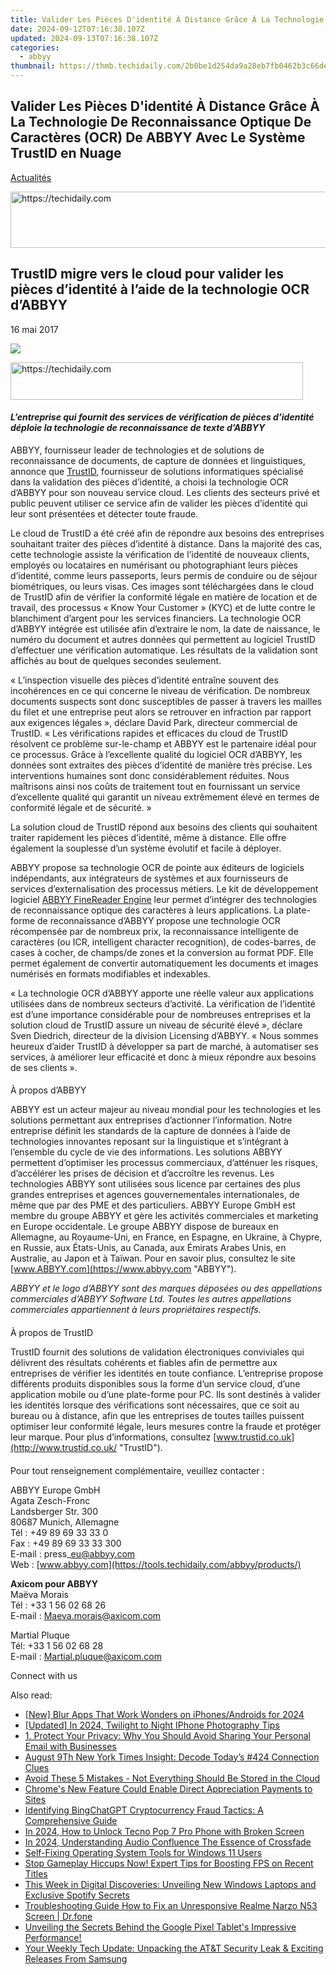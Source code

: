 ```yaml
---
title: Valider Les Pièces D'identité À Distance Grâce À La Technologie De Reconnaissance Optique De Caractères (OCR) De ABBYY Avec Le Système TrustID en Nuage
date: 2024-09-12T07:16:38.107Z
updated: 2024-09-13T07:16:38.107Z
categories:
  - abbyy
thumbnail: https://thmb.techidaily.com/2b0be1d254da9a28eb7fb0462b3c66de235332cf8b2fab4ba3941b84a9d75cac.jpg
---
```


## Valider Les Pièces D'identité À Distance Grâce À La Technologie De Reconnaissance Optique De Caractères (OCR) De ABBYY Avec Le Système TrustID en Nuage

[Actualités](https://tools.techidaily.com/abbyy/products/)

<!-- affiliate ads begin -->
<a href="https://appsumo.8odi.net/c/5597632/2123739/7443" target="_top" id="2123739">
  <img src="//a.impactradius-go.com/display-ad/7443-2123739" border="0" alt="https://techidaily.com" width="728" height="90"/>
</a>
<img height="0" width="0" src="https://appsumo.8odi.net/i/5597632/2123739/7443" style="position:absolute;visibility:hidden;" border="0" />
<!-- affiliate ads end -->

## TrustID migre vers le cloud pour valider les pièces d’identité à l’aide de la technologie OCR d’ABBYY

16 mai 2017

![](https://content.abbyy.com/-/media/project/abbyy/abbyy/branchtemplates/shutterstock_1272462163_1296-x-729.jpg?h=729&iar=0&w=1296)

<!-- affiliate ads begin -->
<a href="https://aligracehair.sjv.io/c/5597632/2135374/19272" target="_top" id="2135374">
  <img src="//a.impactradius-go.com/display-ad/19272-2135374" border="0" alt="https://techidaily.com" width="468" height="60"/>
</a>
<img height="0" width="0" src="https://aligracehair.sjv.io/i/5597632/2135374/19272" style="position:absolute;visibility:hidden;" border="0" />
<!-- affiliate ads end -->

#### _L’entreprise qui fournit des services de vérification de pièces d’identité déploie la technologie de reconnaissance de texte d’ABBYY_

[](https://tools.techidaily.com/abbyy/products/)ABBYY, fournisseur leader de technologies et de solutions de reconnaissance de documents, de capture de données et linguistiques, annonce que [TrustID](https://www.trustid.co.uk/ "TrustID"), fournisseur de solutions informatiques spécialisé dans la validation des pièces d’identité, a choisi la technologie OCR d’ABBYY pour son nouveau service cloud. Les clients des secteurs privé et public peuvent utiliser ce service afin de valider les pièces d’identité qui leur sont présentées et détecter toute fraude.

Le cloud de TrustID a été créé afin de répondre aux besoins des entreprises souhaitant traiter des pièces d’identité à distance. Dans la majorité des cas, cette technologie assiste la vérification de l’identité de nouveaux clients, employés ou locataires en numérisant ou photographiant leurs pièces d’identité, comme leurs passeports, leurs permis de conduire ou de séjour biométriques, ou leurs visas. Ces images sont téléchargées dans le cloud de TrustID afin de vérifier la conformité légale en matière de location et de travail, des processus « Know Your Customer » (KYC) et de lutte contre le blanchiment d’argent pour les services financiers. La technologie OCR d’ABBYY intégrée est utilisée afin d’extraire le nom, la date de naissance, le numéro du document et autres données qui permettent au logiciel TrustID d’effectuer une vérification automatique. Les résultats de la validation sont affichés au bout de quelques secondes seulement.

  
« L’inspection visuelle des pièces d’identité entraîne souvent des incohérences en ce qui concerne le niveau de vérification. De nombreux documents suspects sont donc susceptibles de passer à travers les mailles du filet et une entreprise peut alors se retrouver en infraction par rapport aux exigences légales », déclare David Park, directeur commercial de TrustID. « Les vérifications rapides et efficaces du cloud de TrustID résolvent ce problème sur-le-champ et ABBYY est le partenaire idéal pour ce processus. Grâce à l’excellente qualité du logiciel OCR d’ABBYY, les données sont extraites des pièces d’identité de manière très précise. Les interventions humaines sont donc considérablement réduites. Nous maîtrisons ainsi nos coûts de traitement tout en fournissant un service d’excellente qualité qui garantit un niveau extrêmement élevé en termes de conformité légale et de sécurité. »

  
La solution cloud de TrustID répond aux besoins des clients qui souhaitent traiter rapidement les pièces d’identité, même à distance. Elle offre également la souplesse d’un système évolutif et facile à déployer.

ABBYY propose sa technologie OCR de pointe aux éditeurs de logiciels indépendants, aux intégrateurs de systèmes et aux fournisseurs de services d’externalisation des processus métiers. Le kit de développement logiciel [ABBYY FineReader Engine](https://tools.techidaily.com/abbyy/products/) leur permet d’intégrer des technologies de reconnaissance optique des caractères à leurs applications. La plate-forme de reconnaissance d’ABBYY propose une technologie OCR récompensée par de nombreux prix, la reconnaissance intelligente de caractères (ou ICR, intelligent character recognition), de codes-barres, de cases à cocher, de champs/de zones et la conversion au format PDF. Elle permet également de convertir automatiquement les documents et images numérisés en formats modifiables et indexables.

  
« La technologie OCR d’ABBYY apporte une réelle valeur aux applications utilisées dans de nombreux secteurs d’activité. La vérification de l’identité est d’une importance considérable pour de nombreuses entreprises et la solution cloud de TrustID assure un niveau de sécurité élevé », déclare Sven Diedrich, directeur de la division Licensing d’ABBYY. « Nous sommes heureux d’aider TrustID à développer sa part de marché, à automatiser ses services, à améliorer leur efficacité et donc à mieux répondre aux besoins de ses clients ».

####   
À propos d’ABBYY

ABBYY est un acteur majeur au niveau mondial pour les technologies et les solutions permettant aux entreprises d’actionner l’information. Notre entreprise définit les standards de la capture de données à l’aide de technologies innovantes reposant sur la linguistique et s’intégrant à l’ensemble du cycle de vie des informations. Les solutions ABBYY permettent d’optimiser les processus commerciaux, d’atténuer les risques, d’accélérer les prises de décision et d’accroître les revenus. Les technologies ABBYY sont utilisées sous licence par certaines des plus grandes entreprises et agences gouvernementales internationales, de même que par des PME et des particuliers. ABBYY Europe GmbH est membre du groupe ABBYY et gère les activités commerciales et marketing en Europe occidentale. Le groupe ABBYY dispose de bureaux en Allemagne, au Royaume-Uni, en France, en Espagne, en Ukraine, à Chypre, en Russie, aux États-Unis, au Canada, aux Émirats Arabes Unis, en Australie, au Japon et à Taïwan. Pour en savoir plus, consultez le site [www.ABBYY.com](https://www.abbyy.com "ABBYY").

_ABBYY et le logo d’ABBYY sont des marques déposées ou des appellations commerciales d’ABBYY Software Ltd. Toutes les autres appellations commerciales appartiennent à leurs propriétaires respectifs._

####   
À propos de TrustID

TrustID fournit des solutions de validation électroniques conviviales qui délivrent des résultats cohérents et fiables afin de permettre aux entreprises de vérifier les identités en toute confiance. L’entreprise propose différents produits disponibles sous la forme d’un service cloud, d’une application mobile ou d’une plate-forme pour PC. Ils sont destinés à valider les identités lorsque des vérifications sont nécessaires, que ce soit au bureau ou à distance, afin que les entreprises de toutes tailles puissent optimiser leur conformité légale, leurs mesures contre la fraude et protéger leur marque. Pour plus d’informations, consultez [www.trustid.co.uk](http://www.trustid.co.uk/ "TrustID").

####   
Pour tout renseignement complémentaire, veuillez contacter :

ABBYY Europe GmbH  
Agata Zesch-Fronc  
Landsberger Str. 300  
80687 Munich, Allemagne  
Tél : +49 89 69 33 33 0  
Fax : +49 89 69 33 33 300  
E-mail : press\_eu@abbyy.com  
Web : [www.abbyy.com](https://tools.techidaily.com/abbyy/products/)

  
**Axicom pour ABBYY**  
Maëva Morais  
Tél : +33 1 56 02 68 26  
E-mail : [Maeva.morais@axicom.com](https://tools.techidaily.com/abbyy/products/)

Martial Pluque  
Tél: +33 1 56 02 68 28  
E-mail : [Martial.pluque@axicom.com](https://tools.techidaily.com/abbyy/products/)

Connect with us

<ins class="adsbygoogle"
     style="display:block"
     data-ad-format="autorelaxed"
     data-ad-client="ca-pub-7571918770474297"
     data-ad-slot="1223367746"></ins>

<ins class="adsbygoogle"
     style="display:block"
     data-ad-client="ca-pub-7571918770474297"
     data-ad-slot="8358498916"
     data-ad-format="auto"
     data-full-width-responsive="true"></ins>

<span class="atpl-alsoreadstyle">Also read:</span>
<div><ul>
<li><a href="https://fox-boxes.techidaily.com/new-blur-apps-that-work-wonders-on-iphonesandroids-for-2024/"><u>[New] Blur Apps That Work Wonders on iPhones/Androids for 2024</u></a></li>
<li><a href="https://article-posts.techidaily.com/updated-in-2024-twilight-to-night-iphone-photography-tips/"><u>[Updated] In 2024, Twilight to Night IPhone Photography Tips</u></a></li>
<li><a href="https://some-tips.techidaily.com/1-protect-your-privacy-why-you-should-avoid-sharing-your-personal-email-with-businesses/"><u>1. Protect Your Privacy: Why You Should Avoid Sharing Your Personal Email with Businesses</u></a></li>
<li><a href="https://some-tips.techidaily.com/august-9th-new-york-times-insight-decode-todays-424-connection-clues/"><u>August 9Th New York Times Insight: Decode Today’s #424 Connection Clues</u></a></li>
<li><a href="https://some-tips.techidaily.com/avoid-these-5-mistakes-not-everything-should-be-stored-in-the-cloud/"><u>Avoid These 5 Mistakes - Not Everything Should Be Stored in the Cloud</u></a></li>
<li><a href="https://some-tips.techidaily.com/chromes-new-feature-could-enable-direct-appreciation-payments-to-sites/"><u>Chrome's New Feature Could Enable Direct Appreciation Payments to Sites</u></a></li>
<li><a href="https://tech-revival.techidaily.com/identifying-bingchatgpt-cryptocurrency-fraud-tactics-a-comprehensive-guide/"><u>Identifying BingChatGPT Cryptocurrency Fraud Tactics: A Comprehensive Guide</u></a></li>
<li><a href="https://unlock-android.techidaily.com/in-2024-how-to-unlock-tecno-pop-7-pro-phone-with-broken-screen-by-drfone-android/"><u>In 2024, How to Unlock Tecno Pop 7 Pro Phone with Broken Screen</u></a></li>
<li><a href="https://fox-friendly.techidaily.com/in-2024-understanding-audio-confluence-the-essence-of-crossfade/"><u>In 2024, Understanding Audio Confluence The Essence of Crossfade</u></a></li>
<li><a href="https://techidaily.com/self-fixing-operating-system-tools-for-windows-11-users/"><u>Self-Fixing Operating System Tools for Windows 11 Users</u></a></li>
<li><a href="https://program-issues.techidaily.com/stop-gameplay-hiccups-now-expert-tips-for-boosting-fps-on-recent-titles/"><u>Stop Gameplay Hiccups Now! Expert Tips for Boosting FPS on Recent Titles</u></a></li>
<li><a href="https://some-tips.techidaily.com/this-week-in-digital-discoveries-unveiling-new-windows-laptops-and-exclusive-spotify-secrets/"><u>This Week in Digital Discoveries: Unveiling New Windows Laptops and Exclusive Spotify Secrets</u></a></li>
<li><a href="https://howto.techidaily.com/troubleshooting-guide-how-to-fix-an-unresponsive-realme-narzo-n53-screen-drfone-by-drfone-fix-android-problems-fix-android-problems/"><u>Troubleshooting Guide How to Fix an Unresponsive Realme Narzo N53 Screen | Dr.fone</u></a></li>
<li><a href="https://some-tips.techidaily.com/unveiling-the-secrets-behind-the-google-pixel-tablets-impressive-performance/"><u>Unveiling the Secrets Behind the Google Pixel Tablet's Impressive Performance!</u></a></li>
<li><a href="https://some-tips.techidaily.com/your-weekly-tech-update-unpacking-the-atandt-security-leak-and-exciting-releases-from-samsung/"><u>Your Weekly Tech Update: Unpacking the AT&T Security Leak & Exciting Releases From Samsung</u></a></li>
</ul></div>

